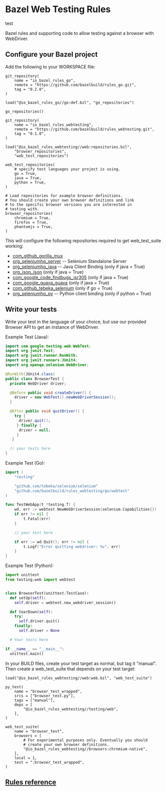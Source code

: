 # Bazel Web Testing Rules

test

Bazel rules and supporting code to allow testing against a browser with WebDriver.

## Configure your Bazel project

Add the following to your WORKSPACE file:

```bzl
git_repository(
    name = "io_bazel_rules_go",
    remote = "https://github.com/bazelbuild/rules_go.git",
    tag = "0.2.0",
)

load("@io_bazel_rules_go//go:def.bzl", "go_repositories")

go_repositories()

git_repository(
    name = "io_bazel_rules_webtesting",
    remote = "https://github.com/bazelbuild/rules_webtesting.git",
    tag = "0.1.0",
)

load("@io_bazel_rules_webtesting//web:repositories.bzl", 
    "browser_repositories",
    "web_test_repositories")

web_test_repositories(
    # specify test languages your project is using.
    go = True,
    java = True,
    python = True,
)

# Load repositories for example browser definitions.
# You should create your own browser definitions and link
# to the specific browser versions you are interested in
# testing with.
browser_repositories(
    chromium = True,
    firefox = True,
    phantomjs = True,
)
```

This will configure the following repositories required to get web_test_suite
working:

*   [com_github_gorilla_mux](https://github.com/gorilla/mux)
*   [org_seleniumhq_server](http://www.seleniumhq.org/download/) -- Selenium
    Standalone Server
*   [org_seleniumhq_java](http://www.seleniumhq.org/download/) -- Java Client
    Binding (only if java = True)
*   [org_json_json](https://mvnrepository.com/artifact/org.json/json) (only if
    java = True)
*   [com_google_code_findbugs_jsr305](https://mvnrepository.com/artifact/com.google.code.findbugs/jsr305)
    (only if java = True)
*   [com_google_guava_guava](https://mvnrepository.com/artifact/com.google.guava/guava)
    (only if java = True)
*   [com_github_tebeka_selenium](https://github.com/tebeka/selenium) (only if
    go = True)
*   [org_seleniumhq_py](http://www.seleniumhq.org/download/) -- Python client
    binding (only if python = True)

## Write your tests

Write your test in the language of your choice, but use our provided Browser API
to get an instance of WebDriver.

Example Test (Java):

```java
import com.google.testing.web.WebTest;
import org.junit.Test;
import org.junit.runner.RunWith;
import org.junit.runners.JUnit4;
import org.openqa.selenium.WebDriver;

@RunWith(JUnit4.class)
public class BrowserTest {
  private WebDriver driver;

  @Before public void createDriver() {
    driver = new WebTest().newWebDriverSession();
  }

  @After public void quitDriver() {
    try {
      driver.quit();
     } finally {
      driver = null;
     }
   }

  // your tests here
}
```

Example Test (Go):

```go
import (
    "testing"

    "github.com/tebeka/selenium/selenium"
    "github.com/bazelbuild/rules_webtesting/go/webtest"
)

func TestWebApp(t *testing.T) {
    wd, err := webtest.NewWebDriverSession(selenium.Capabilities{})
    if err != nil {
        t.Fatal(err)
    }

    // your test here

    if err := wd.Quit(); err != nil {
        t.Logf("Error quitting webdriver: %v", err)
    }
}
```

Example Test (Python):

```python
import unittest
from testing.web import webtest


class BrowserTest(unittest.TestCase):
  def setUp(self):
    self.driver = webtest.new_webdriver_session()

  def tearDown(self):
    try:
      self.driver.quit()
    finally:
      self.driver = None

  # Your tests here

if __name__ == "__main__":
  unittest.main()
```

In your BUILD files, create your test target as normal, but tag it "manual".
Then create a web_test_suite that depends on your test target:

```bzl
load("@io_bazel_rules_webtesting//web:web.bzl", "web_test_suite")

py_test(
    name = "browser_test_wrapped",
    srcs = ["browser_test.py"],
    tags = ["manual"],
    deps = [
        "@io_bazel_rules_webtesting//testing/web",
    ],
)

web_test_suite(
    name = "browser_test",
    browsers = [
        # For experimental purposes only. Eventually you should
        # create your own browser definitions.
        "@io_bazel_rules_webtesting//browsers:chromium-native",
    ],
    local = 1,
    test = ":browser_test_wrapped",
)
```

## [Rules reference](RULES.md)
